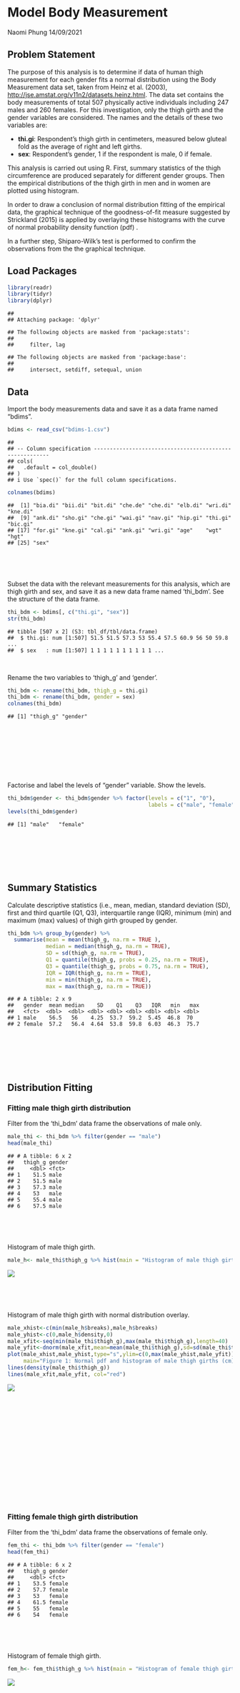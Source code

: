 Model Body Measurement
================
Naomi Phung
14/09/2021

## Problem Statement

The purpose of this analysis is to determine if data of human thigh
measurement for each gender fits a normal distribution using the Body
Measurement data set, taken from Heinz et al. (2003),
<http://jse.amstat.org/v11n2/datasets.heinz.html>. The data set contains
the body measurements of total 507 physically active individuals
including 247 males and 260 females. For this investigation, only the
thigh girth and the gender variables are considered. The names and the
details of these two variables are:

-   **thi.gi**: Respondent’s thigh girth in centimeters, measured below
    gluteal fold as the average of right and left girths.
-   **sex**: Respondent’s gender, 1 if the respondent is male, 0 if
    female.

This analysis is carried out using R. First, summary statistics of the
thigh circumference are produced separately for different gender groups.
Then the empirical distributions of the thigh girth in men and in women
are plotted using histogram.

In order to draw a conclusion of normal distribution fitting of the
empirical data, the graphical technique of the goodness-of-fit measure
suggested by Strickland (2015) is applied by overlaying these histograms
with the curve of normal probability density function (pdf) .

In a further step, Shiparo-Wilk’s test is performed to confirm the
observations from the the graphical technique.

## Load Packages

``` r
library(readr)
library(tidyr)
library(dplyr)
```

    ## 
    ## Attaching package: 'dplyr'

    ## The following objects are masked from 'package:stats':
    ## 
    ##     filter, lag

    ## The following objects are masked from 'package:base':
    ## 
    ##     intersect, setdiff, setequal, union

## Data

Import the body measurements data and save it as a data frame named
“bdims”.

``` r
bdims <- read_csv("bdims-1.csv")
```

    ## 
    ## -- Column specification --------------------------------------------------------
    ## cols(
    ##   .default = col_double()
    ## )
    ## i Use `spec()` for the full column specifications.

``` r
colnames(bdims)
```

    ##  [1] "bia.di" "bii.di" "bit.di" "che.de" "che.di" "elb.di" "wri.di" "kne.di"
    ##  [9] "ank.di" "sho.gi" "che.gi" "wai.gi" "nav.gi" "hip.gi" "thi.gi" "bic.gi"
    ## [17] "for.gi" "kne.gi" "cal.gi" "ank.gi" "wri.gi" "age"    "wgt"    "hgt"   
    ## [25] "sex"

<p>
 
</p>
<p>
 
</p>

Subset the data with the relevant measurements for this analysis, which
are thigh girth and sex, and save it as a new data frame named
‘thi\_bdm’. See the structure of the data frame.

``` r
thi_bdm <- bdims[, c("thi.gi", "sex")]
str(thi_bdm)
```

    ## tibble [507 x 2] (S3: tbl_df/tbl/data.frame)
    ##  $ thi.gi: num [1:507] 51.5 51.5 57.3 53 55.4 57.5 60.9 56 50 59.8 ...
    ##  $ sex   : num [1:507] 1 1 1 1 1 1 1 1 1 1 ...

<p>
 
</p>

Rename the two variables to ‘thigh\_g’ and ‘gender’.

``` r
thi_bdm <- rename(thi_bdm, thigh_g = thi.gi) 
thi_bdm <- rename(thi_bdm, gender = sex) 
colnames(thi_bdm)
```

    ## [1] "thigh_g" "gender"

<p>
 
</p>
<p>
 
</p>
<p>
 
</p>
<p>
 
</p>

Factorise and label the levels of “gender” variable. Show the levels.

``` r
thi_bdm$gender <- thi_bdm$gender %>% factor(levels = c("1", "0"),
                                            labels = c("male", "female"))
levels(thi_bdm$gender)
```

    ## [1] "male"   "female"

<p>
 
</p>
<p>
 
</p>
<p>
 
</p>

## Summary Statistics

Calculate descriptive statistics (i.e., mean, median, standard deviation
(SD), first and third quartile (Q1, Q3), interquartile range (IQR),
minimum (min) and maximum (max) values) of thigh girth grouped by
gender.

``` r
thi_bdm %>% group_by(gender) %>%
  summarise(mean = mean(thigh_g, na.rm = TRUE ),
            median = median(thigh_g, na.rm = TRUE),
            SD = sd(thigh_g, na.rm = TRUE),
            Q1 = quantile(thigh_g, probs = 0.25, na.rm = TRUE),
            Q3 = quantile(thigh_g, probs = 0.75, na.rm = TRUE),
            IQR = IQR(thigh_g, na.rm = TRUE),
            min = min(thigh_g, na.rm = TRUE),
            max = max(thigh_g, na.rm = TRUE))
```

    ## # A tibble: 2 x 9
    ##   gender  mean median    SD    Q1    Q3   IQR   min   max
    ##   <fct>  <dbl>  <dbl> <dbl> <dbl> <dbl> <dbl> <dbl> <dbl>
    ## 1 male    56.5   56    4.25  53.7  59.2  5.45  46.8  70  
    ## 2 female  57.2   56.4  4.64  53.8  59.8  6.03  46.3  75.7

<p>
 
</p>
<p>
 
</p>
<p>
 
</p>

## Distribution Fitting

### Fitting male thigh girth distribution

Filter from the ‘thi\_bdm’ data frame the observations of male only.

``` r
male_thi <- thi_bdm %>% filter(gender == "male")
head(male_thi)
```

    ## # A tibble: 6 x 2
    ##   thigh_g gender
    ##     <dbl> <fct> 
    ## 1    51.5 male  
    ## 2    51.5 male  
    ## 3    57.3 male  
    ## 4    53   male  
    ## 5    55.4 male  
    ## 6    57.5 male

<p>
 
</p>
<p>
 
</p>

Histogram of male thigh girth.

``` r
male_h<- male_thi$thigh_g %>% hist(main = "Histogram of male thigh girths", breaks=15, xlab = "Male thigh girths (cm)")
```

![](Modeling-Body-Measurement_files/figure-gfm/unnamed-chunk-8-1.png)<!-- -->

<p>
 
</p>
<p>
 
</p>

Histogram of male thigh girth with normal distribution overlay.

``` r
male_xhist<-c(min(male_h$breaks),male_h$breaks)
male_yhist<-c(0,male_h$density,0)
male_xfit<-seq(min(male_thi$thigh_g),max(male_thi$thigh_g),length=40)
male_yfit<-dnorm(male_xfit,mean=mean(male_thi$thigh_g),sd=sd(male_thi$thigh_g)) 
plot(male_xhist,male_yhist,type="s",ylim=c(0,max(male_yhist,male_yfit)), xlab="Male thigh girth", ylab = "Density",
     main="Figure 1: Normal pdf and histogram of male thigh girths (cm)")
lines(density(male_thi$thigh_g))
lines(male_xfit,male_yfit, col="red")
```

![](Modeling-Body-Measurement_files/figure-gfm/unnamed-chunk-9-1.png)<!-- -->

<p>
 
</p>
<p>
 
</p>
<p>
 
</p>
<p>
 
</p>
<p>
 
</p>
<p>
 
</p>
<p>
 
</p>
<p>
 
</p>

### Fitting female thigh girth distribution

Filter from the ‘thi\_bdm’ data frame the observations of female only.

``` r
fem_thi <- thi_bdm %>% filter(gender == "female")
head(fem_thi)
```

    ## # A tibble: 6 x 2
    ##   thigh_g gender
    ##     <dbl> <fct> 
    ## 1    53.5 female
    ## 2    57.7 female
    ## 3    53   female
    ## 4    61.5 female
    ## 5    55   female
    ## 6    54   female

<p>
 
</p>
<p>
 
</p>

Histogram of female thigh girth.

``` r
fem_h<- fem_thi$thigh_g %>% hist(main = "Histogram of female thigh girths", breaks=15, xlab = "Female thigh girths (cm)")
```

![](Modeling-Body-Measurement_files/figure-gfm/unnamed-chunk-11-1.png)<!-- -->
<p>
 
</p>
<p>
 
</p>
<p>
 
</p>
<p>
 
</p>
<p>
 
</p>
<p>
 
</p>

Histogram of female thigh girth with normal distribution overlay.

``` r
fem_xhist<-c(min(fem_h$breaks),fem_h$breaks)
fem_yhist<-c(0,fem_h$density,0)
fem_xfit<-seq(min(fem_thi$thigh_g),max(fem_thi$thigh_g),length=40)
fem_yfit<-dnorm(fem_xfit,mean=mean(fem_thi$thigh_g),sd=sd(fem_thi$thigh_g)) 
plot(fem_xhist,fem_yhist,type="s",ylim=c(0,max(fem_yhist,fem_yfit)), xlab="Female thigh girth (cm)", ylab = "Density",
     main="Figure 2: Normal pdf and histogram of female thigh girths")
lines(density(fem_thi$thigh_g))
lines(fem_xfit,fem_yfit, col="red")
```

![](Modeling-Body-Measurement_files/figure-gfm/unnamed-chunk-12-1.png)<!-- -->

<p>
 
</p>
<p>
 
</p>
<p>
 
</p>
<p>
 
</p>

## Interpretation

<p>
 
</p>

#### Observations from Goodness of fit graphical technique

From Figure 1, the red curve of normal probability density function
(pdf) appears to follow the histogram bars adequately though the shape
of the empirical data density line (black) slightly skew to the right.
Therefore, using the graphical technique, the normal distribution is
visually likely to fit the empirical data of male thigh circumference.

On the other hand, figure 2 shows that the empirical data distribution
(histogram bars) of female group is skewed to the right in comparison to
the theoretical normal pdf red curve. Therefore, it is unlikely for
female thigh girth distribution to fit the theoretical normal
distribution.
<p>
 
</p>

#### Shapiro-Wilk’s normality test

In a step further, we conduct the Shapiro-Wilk’s normality test for each
gender group to confirm the above observations. If p-value &gt; 0.05,
the null hypothesis of “The sample distribution is normal” cannot be
rejected, and normality can be assumed.

For male:

``` r
shapiro.test(male_thi$thigh_g)
```

    ## 
    ##  Shapiro-Wilk normality test
    ## 
    ## data:  male_thi$thigh_g
    ## W = 0.98152, p-value = 0.002652

The p-value is 0.002652 which is less than 0.05 suggesting strong
evidence of non-normality of the male thigh girth distribution.

<p>
 
</p>

For female:

``` r
shapiro.test(fem_thi$thigh_g)
```

    ## 
    ##  Shapiro-Wilk normality test
    ## 
    ## data:  fem_thi$thigh_g
    ## W = 0.96341, p-value = 3.524e-06

The p-value of 0.000003524 &lt; 0.05. As the test is statistically
significant, the distribution of the female thigh girth can be assumed
to be non-normal.

<p>
 
</p>
<p>
 
</p>
<p>
 
</p>

#### Summary of findings

Using the graphical technique of goodness-of-fit measure to examine the
sample data set, it is found that the thigh girth distribution in man is
likely fit the normal distribution while such distribution in women is
unlikely to fit.

However, the Shiparo-Wilk’s test results suggested that the distribution
of the empirical data in both genders are not normally distributed. The
test outcomes are supported by the summary statistics, which showed both
men and women groups have mean values (56.5cm and 57.2cm respectively)
greater than median values (56cm and 56.4cm respectively). This
indicated that the mean values were pulled toward the right side of the
distribution because there are many values close to the upper limit,
which resulted the right skewness.

<p>
 
</p>
<p>
 
</p>

#### Recommendation

According to Heinz et al. (2003), the data distributions of those body
parts with high fat level tend skew to the right and might be reasonably
fit by a gamma distribution.

It is recommended that further investigation on fitting the empirical
data set to different types of probability distribution such as gamma
distribution in order to determine a more accurate distribution for
modelling the distribution of the human thigh measurement.

<p>
 
</p>
<p>
 
</p>

## References

Heinz, G, Peterson, LJ, Johnson, RW & Kerk, CJ 2003, *‘Exploring
Relationships in Body Dimensions’*, Journal of Statistics Education,
vol.11, no. , viewed 20 August 2021,
<http://jse.amstat.org/v11n2/datasets.heinz.html>.

Strickland, J 2015, *‘Data Fitting with R’*, BI Corner, viewed 20 August
2021, <https://bicorner.com/2015/04/09/data-fitting-with-r/>
